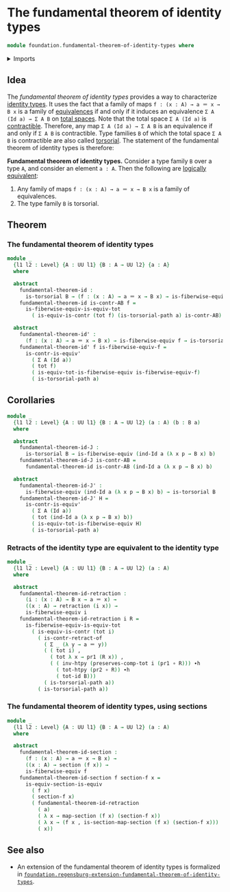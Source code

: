 # The fundamental theorem of identity types

```agda
module foundation.fundamental-theorem-of-identity-types where
```

<details><summary>Imports</summary>

```agda
open import foundation.dependent-pair-types
open import foundation.universe-levels

open import foundation-core.contractible-types
open import foundation-core.equivalences
open import foundation-core.families-of-equivalences
open import foundation-core.function-types
open import foundation-core.functoriality-dependent-pair-types
open import foundation-core.homotopies
open import foundation-core.identity-types
open import foundation-core.retractions
open import foundation-core.sections
open import foundation-core.torsorial-type-families
```

</details>

## Idea

The _fundamental theorem of identity types_ provides a way to characterize
[identity types](foundation-core.identity-types.md). It uses the fact that a
family of maps `f : (x : A) → a ＝ x → B x` is a family of
[equivalences](foundation-core.equivalences.md) if and only if it induces an
equivalence `Σ A (Id a) → Σ A B` on
[total spaces](foundation.dependent-pair-types.md). Note that the total space
`Σ A (Id a)` is [contractible](foundation-core.contractible-types.md).
Therefore, any map `Σ A (Id a) → Σ A B` is an equivalence if and only if `Σ A B`
is contractible. Type families `B` of which the total space `Σ A B` is
contractible are also called
[torsorial](foundation-core.torsorial-type-families.md). The statement of the
fundamental theorem of identity types is therefore:

**Fundamental theorem of identity types.** Consider a type family `B` over a
type `A`, and consider an element `a : A`. Then the following are
[logically equivalent](foundation.logical-equivalences.md):

1. Any family of maps `f : (x : A) → a ＝ x → B x` is a family of equivalences.
2. The type family `B` is torsorial.

## Theorem

### The fundamental theorem of identity types

```agda
module _
  {l1 l2 : Level} {A : UU l1} {B : A → UU l2} {a : A}
  where

  abstract
    fundamental-theorem-id :
      is-torsorial B → (f : (x : A) → a ＝ x → B x) → is-fiberwise-equiv f
    fundamental-theorem-id is-contr-AB f =
      is-fiberwise-equiv-is-equiv-tot
        ( is-equiv-is-contr (tot f) (is-torsorial-path a) is-contr-AB)

  abstract
    fundamental-theorem-id' :
      (f : (x : A) → a ＝ x → B x) → is-fiberwise-equiv f → is-torsorial B
    fundamental-theorem-id' f is-fiberwise-equiv-f =
      is-contr-is-equiv'
        ( Σ A (Id a))
        ( tot f)
        ( is-equiv-tot-is-fiberwise-equiv is-fiberwise-equiv-f)
        ( is-torsorial-path a)
```

## Corollaries

```agda
module _
  {l1 l2 : Level} {A : UU l1} {B : A → UU l2} (a : A) (b : B a)
  where

  abstract
    fundamental-theorem-id-J :
      is-torsorial B → is-fiberwise-equiv (ind-Id a (λ x p → B x) b)
    fundamental-theorem-id-J is-contr-AB =
      fundamental-theorem-id is-contr-AB (ind-Id a (λ x p → B x) b)

  abstract
    fundamental-theorem-id-J' :
      is-fiberwise-equiv (ind-Id a (λ x p → B x) b) → is-torsorial B
    fundamental-theorem-id-J' H =
      is-contr-is-equiv'
        ( Σ A (Id a))
        ( tot (ind-Id a (λ x p → B x) b))
        ( is-equiv-tot-is-fiberwise-equiv H)
        ( is-torsorial-path a)
```

### Retracts of the identity type are equivalent to the identity type

```agda
module _
  {l1 l2 : Level} {A : UU l1} {B : A → UU l2} (a : A)
  where

  abstract
    fundamental-theorem-id-retraction :
      (i : (x : A) → B x → a ＝ x) →
      ((x : A) → retraction (i x)) →
      is-fiberwise-equiv i
    fundamental-theorem-id-retraction i R =
      is-fiberwise-equiv-is-equiv-tot
        ( is-equiv-is-contr (tot i)
          ( is-contr-retract-of
            ( Σ _ (λ y → a ＝ y))
            ( ( tot i) ,
              ( tot λ x → pr1 (R x)) ,
              ( ( inv-htpy (preserves-comp-tot i (pr1 ∘ R))) ∙h
                ( tot-htpy (pr2 ∘ R)) ∙h
                ( tot-id B)))
            ( is-torsorial-path a))
          ( is-torsorial-path a))
```

### The fundamental theorem of identity types, using sections

```agda
module _
  {l1 l2 : Level} {A : UU l1} {B : A → UU l2} (a : A)
  where

  abstract
    fundamental-theorem-id-section :
      (f : (x : A) → a ＝ x → B x) →
      ((x : A) → section (f x)) →
      is-fiberwise-equiv f
    fundamental-theorem-id-section f section-f x =
      is-equiv-section-is-equiv
        ( f x)
        ( section-f x)
        ( fundamental-theorem-id-retraction
          ( a)
          ( λ x → map-section (f x) (section-f x))
          ( λ x → (f x , is-section-map-section (f x) (section-f x)))
          ( x))
```

## See also

- An extension of the fundamental theorem of identity types is formalized in
  [`foundation.regensburg-extension-fundamental-theorem-of-identity-types`](foundation.regensburg-extension-fundamental-theorem-of-identity-types.md).
